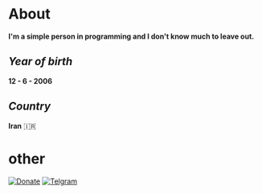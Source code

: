 # About
**I'm a simple person in programming and I don't know much to leave out.**

## *Year of birth*
**12 - 6 - 2006**

## *Country*
**Iran** :iran:

# **other**
[![Donate](https://img.icons8.com/pastel-glyph/50/drink-to-go.png)](https://www.coffeebede.com/trexnumber) [![Telgram](https://img.icons8.com/sf-regular-filled/96/telegram.png)](t.me/aliraeesi385)
